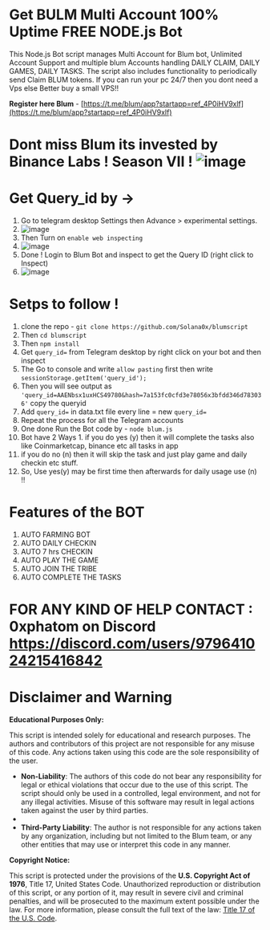 # Get BULM Multi Account 100% Uptime FREE NODE.js Bot

This Node.js Bot script manages Multi Account for Blum bot, Unlimited Account Support and multiple blum Accounts handling DAILY CLAIM, DAILY GAMES, DAILY TASKS. The script also includes functionality to periodically send Claim BLUM tokens. If you can run your pc 24/7 then you dont need a Vps else Better buy a small VPS!! 

**Register here Blum** - [https://t.me/blum/app?startapp=ref_4P0iHV9xlf](https://t.me/blum/app?startapp=ref_4P0iHV9xlf)

# Dont miss Blum its invested by Binance Labs ! Season VII ! ![image](https://github.com/user-attachments/assets/8ad531fd-d417-40e0-9c74-66b91da03a02)


# Get Query_id by ->

1. Go to telegram desktop Settings then Advance > experimental settings.
2. ![image](https://github.com/user-attachments/assets/f2251f9a-be84-4db7-b568-7bc164bc3f78)
3. Then Turn on `enable web inspecting`
4. ![image](https://github.com/user-attachments/assets/9bc59cbc-0fd4-4cf8-ac70-1f6547edc366)
5. Done ! Login to Blum Bot and inspect to get the Query ID (right click to Inspect)
6. ![image](https://github.com/user-attachments/assets/c27bccac-b8bd-43fd-a3dd-7727be662abe)


# Setps to follow !

1. clone the repo - `git clone https://github.com/Solana0x/blumscript`
2. Then `cd blumscript`
3. Then `npm install`
4. Get `query_id=` from Telegram desktop by right click on your bot and then inspect
5. The Go to console and write `allow pasting` first then write `sessionStorage.getItem('query_id');`
6. Then you will see output as `'query_id=AAENbsx1uxHCS49780&hash=7a153fc0cfd3e78056x3bfdd346d783036'` copy the queryid
7. Add `query_id=` in data.txt file every line = new `query_id=`
8. Repeat the process for all the Telegram accounts
9. One done Run the Bot code by - `node blum.js`
10. Bot have 2 Ways 1. if you do yes (y) then it will complete the tasks also like Coinmarketcap, binance etc all tasks in app
   2. if you do no (n) then it will skip the task and just play game and daily checkin etc stuff.
11. So, Use yes(y) may be first time then afterwards for daily usage use (n) !!

# Features of the BOT

1. AUTO FARMING BOT
2. AUTO DAILY CHECKIN 
3. AUTO 7 hrs CHECKIN
4. AUTO PLAY THE GAME 
5. AUTO JOIN THE TRIBE
6. AUTO COMPLETE THE TASKS

# FOR ANY KIND OF HELP CONTACT : 0xphatom on Discord https://discord.com/users/979641024215416842

# Disclaimer and Warning

**Educational Purposes Only:**

This script is intended solely for educational and research purposes. The authors and contributors of this project are not responsible for any misuse of this code. Any actions taken using this code are the sole responsibility of the user.

- **Non-Liability**: The authors of this code do not bear any responsibility for legal or ethical violations that occur due to the use of this script. The script should only be used in a controlled, legal environment, and not for any illegal activities. Misuse of this software may result in legal actions taken against the user by third parties.
- 
- **Third-Party Liability**: The author is not responsible for any actions taken by any organization, including but not limited to the Blum team, or any other entities that may use or interpret this code in any manner.

**Copyright Notice:**

This script is protected under the provisions of the **U.S. Copyright Act of 1976**, Title 17, United States Code. Unauthorized reproduction or distribution of this script, or any portion of it, may result in severe civil and criminal penalties, and will be prosecuted to the maximum extent possible under the law.
For more information, please consult the full text of the law: [Title 17 of the U.S. Code](https://www.copyright.gov/title17/).
